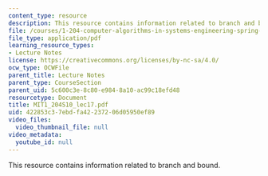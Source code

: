 ```yaml
---
content_type: resource
description: This resource contains information related to branch and bound.
file: /courses/1-204-computer-algorithms-in-systems-engineering-spring-2010/422853c37ebdfa42237206d05950ef89_MIT1_204S10_lec17.pdf
file_type: application/pdf
learning_resource_types:
- Lecture Notes
license: https://creativecommons.org/licenses/by-nc-sa/4.0/
ocw_type: OCWFile
parent_title: Lecture Notes
parent_type: CourseSection
parent_uid: 5c600c3e-8c80-e984-8a10-ac99c18efd48
resourcetype: Document
title: MIT1_204S10_lec17.pdf
uid: 422853c3-7ebd-fa42-2372-06d05950ef89
video_files:
  video_thumbnail_file: null
video_metadata:
  youtube_id: null
---
```

This resource contains information related to branch and bound.